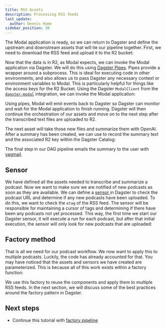 ```yaml
---
title: RSS Assets
description: Processing RSS feeds
last_update:
  author: Dennis Hume
sidebar_position: 30
---
```


The Modal application  is ready, so we can return to Dagster and define the upstream and downstream assets that will tie our pipeline together. First, we need to download the RSS feed and upload it to the R2 bucket:

<CodeExample path="project_dagster_modal_pipes/project_dagster_modal_pipes/pipeline_factory.py" language="python" lineStart="36" lineEnd="61"/>

Now that the data is in R2, as Modal expects, we can invoke the Modal application via Dagster. We will do this using [Dagster Pipes](/guides/build/external-pipelines/). Pipes provide a wrapper around a subprocess. This is ideal for executing code in other environments, and also allows us to pass Dagster any necessary context or environment variables to Modal. This is particularly helpful for things like the access keys for the R2 Bucket.  Using the Dagster `ModalClient` from the [`dagster-modal`](/integrations/libraries/modal) integration, we can invoke the Modal application:

<CodeExample path="project_dagster_modal_pipes/project_dagster_modal_pipes/pipeline_factory.py" language="python" lineStart="62" lineEnd="92"/>

Using pipes, Modal will emit events back to Dagster so Dagster can monitor and wait for the Modal application to finish running. Dagster will then continue the orchestration of our assets and move on to the next step after the transcribed text files are uploaded to R2.

The next asset will take those new files and summarize them with OpenAI. After a summary has been created, we can use <PyObject section="assets" module="dagster" object="MaterializeResult" /> to record the summary text and the associated R2 key within the Dagster Catalog:

<CodeExample path="project_dagster_modal_pipes/project_dagster_modal_pipes/pipeline_factory.py" language="python" lineStart="93" lineEnd="120"/>

The final step in our DAG pipeline emails the summary to the user with [yagmail](https://github.com/kootenpv/yagmail).

## Sensor

We have defined all the assets needed to transcribe and summarize a podcast. Now we want to make sure we are notified of new podcasts as soon as they are available. We can define a [sensor ](/guides/automate/sensors/) in Dagster to check the podcast URL and determine if any new podcasts have been uploaded. To do this, we want to check the `etag` of the RSS feed. The sensor will be responsible for maintaining a cursor of tags and determining if there have been any podcasts not yet processed. This way, the first time we start our Dagster sensor, it will execute a run for each podcast, but after that initial execution, the sensor will only look for new podcasts that are uploaded:

<CodeExample path="project_dagster_modal_pipes/project_dagster_modal_pipes/pipeline_factory.py" language="python" lineStart="167" lineEnd="208"/>

## Factory method

That is all we need for our podcast workflow. We now want to apply this to multiple podcasts. Luckily, the code has already accounted for that. You may have noticed that the assets and sensors we have created are parameterized. This is because all of this work exists within a factory function:

<CodeExample path="project_dagster_modal_pipes/project_dagster_modal_pipes/pipeline_factory.py" language="python" lineStart="30" lineEnd="31"/>

We use this factory to reuse the components and apply them to multiple RSS feeds. In the next section, we will discuss some of the best practices around the factory pattern in Dagster.

## Next steps

- Continue this tutorial with [factory pipeline](factory-pipeline)
